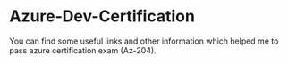 # Azure-Dev-Certification

You can find some useful links and other information which helped me to pass azure certification exam (Az-204).
